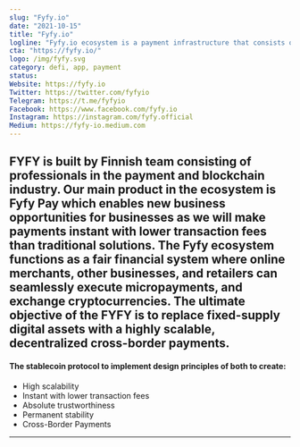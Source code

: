 ```yaml
---
slug: "Fyfy.io"
date: "2021-10-15"
title: "Fyfy.io"
logline: "Fyfy.io ecosystem is a payment infrastructure that consists of payment solutions built on blockchain technology."
cta: "https://fyfy.io/"
logo: /img/fyfy.svg
category: defi, app, payment
status: 
Website: https://fyfy.io
Twitter: https://twitter.com/fyfyio 
Telegram: https://t.me/fyfyio
Facebook: https://www.facebook.com/fyfy.io
Instagram: https://instagram.com/fyfy.official
Medium: https://fyfy-io.medium.com
---
```

FYFY is built by Finnish team consisting of professionals in the payment and blockchain industry. Our main product in the ecosystem is Fyfy Pay which enables new business opportunities for businesses as we will make payments instant with lower transaction fees than traditional solutions. The Fyfy ecosystem functions as a fair financial system where online merchants, other businesses, and retailers can seamlessly execute micropayments, and exchange cryptocurrencies.
The ultimate objective of the FYFY is to replace fixed-supply digital assets with a highly scalable, decentralized cross-border payments.
---
#### The stablecoin protocol to implement design principles of both to create:

- High scalability
- Instant with lower transaction fees
- Absolute trustworthiness
- Permanent stability
- Cross-Border Payments
---
